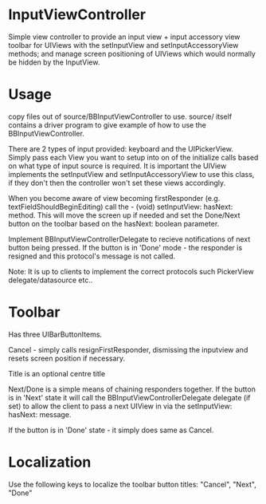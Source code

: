 InputViewController
===================

Simple view controller to provide an input view + input accessory view toolbar for 
UIViews with the setInputView and setInputAccessoryView methods; and manage screen positioning of
UIViews which would normally be hidden by the InputView.

Usage
=====

copy files out of source/BBInputViewController to use.  source/ itself contains a driver program
to give example of how to use the BBInputViewController.  

There are 2 types of input provided: keyboard and the UIPickerView.  
Simply pass each View you want to setup into on of the initialize<XYZ> calls based 
on what type of input source is required.  It is important the UIView implements the
setInputView and setInputAccessoryView to use this class, if they don't then the controller won't set
these views accordingly.

When you become aware of view becoming firstResponder (e.g. textFieldShouldBeginEditing)
call the - (void) setInputView: hasNext: method.  This will move the screen up if needed and set
the Done/Next button on the toolbar based on the hasNext: boolean parameter.

Implement BBInputViewControllerDelegate<NSObject> to recieve notifications of next button being pressed.
If the button is in 'Done' mode - the responder is resigned and this protocol's message is not called.

Note: It is up to clients to implement the correct protocols such PickerView delegate/datasource etc..

Toolbar
=======

Has three UIBarButtonItems.  

Cancel - simply calls resignFirstResponder, dismissing the inputview and resets screen position if necessary.  

Title is an optional centre title 

Next/Done is a simple means of chaining responders together.  If the button is in 'Next' state 
it will call the BBInputViewControllerDelegate delegate (if set) to allow the client to pass a 
next UIView in via the setInputView: hasNext: message.

If the button is in 'Done' state - it simply does same as Cancel.

Localization
============

Use the following keys to localize the toolbar button titles:
"Cancel", "Next", "Done"
